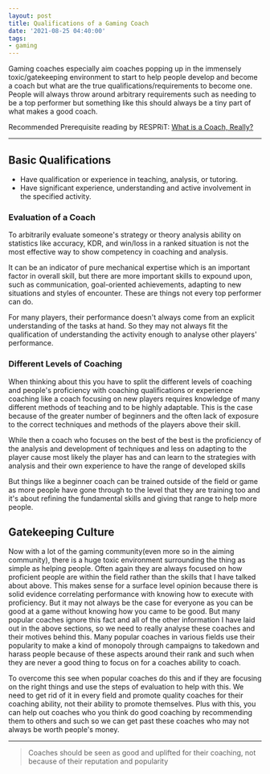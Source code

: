 ```yaml
---
layout: post
title: Qualifications of a Gaming Coach
date: '2021-08-25 04:40:00'
tags:
- gaming
---
```


Gaming coaches especially aim coaches popping up in the immensely toxic/gatekeeping environment to start to help people develop and become a coach but what are the true qualifications/requirements to become one. People will always throw around arbitrary requirements such as needing to be a top performer but something like this should always be a tiny part of what makes a good coach.

Recommended Prerequisite reading by RESPRiT: [What is a Coach, Really?](https://docs.google.com/document/d/10ZzH0-QiD45Zh9gqxOBp0585q7YkqkKccSKx2en84mI/edit)

---

## Basic Qualifications

- Have qualification or experience in teaching, analysis, or tutoring.
- Have significant experience, understanding and active involvement in the specified activity.

### Evaluation of a Coach

To arbitrarily evaluate someone's strategy or theory analysis ability on statistics like accuracy, KDR, and win/loss in a ranked situation is not the most effective way to show competency in coaching and analysis.

It can be an indicator of pure mechanical expertise which is an important factor in overall skill, but there are more important skills to expound upon, such as communication, goal-oriented achievements, adapting to new situations and styles of encounter. These are things not every top performer can do.

For many players, their performance doesn't always come from an explicit understanding of the tasks at hand. So they may not always fit the qualification of understanding the activity enough to analyse other players' performance.

### Different Levels of Coaching

When thinking about this you have to split the different levels of coaching and people's proficiency with coaching qualifications or experience coaching like a coach focusing on new players requires knowledge of many different methods of teaching and to be highly adaptable. This is the case because of the greater number of beginners and the often lack of exposure to the correct techniques and methods of the players above their skill.

While then a coach who focuses on the best of the best is the proficiency of the analysis and development of techniques and less on adapting to the player cause most likely the player has and can learn to the strategies with analysis and their own experience to have the range of developed skills

But things like a beginner coach can be trained outside of the field or game as more people have gone through to the level that they are training too and it's about refining the fundamental skills and giving that range to help more people.

## Gatekeeping Culture

Now with a lot of the gaming community(even more so in the aiming community), there is a huge toxic environment surrounding the thing as simple as helping people. Often again they are always focused on how proficient people are within the field rather than the skills that I have talked about above. This makes sense for a surface level opinion because there is solid evidence correlating performance with knowing how to execute with proficiency. But it may not always be the case for everyone as you can be good at a game without knowing how you came to be good. But many popular coaches ignore this fact and all of the other information I have laid out in the above sections, so we need to really analyse these coaches and their motives behind this. Many popular coaches in various fields use their popularity to make a kind of monopoly through campaigns to takedown and harass people because of these aspects around their rank and such when they are never a good thing to focus on for a coaches ability to coach.

To overcome this see when popular coaches do this and if they are focusing on the right things and use the steps of evaluation to help with this. We need to get rid of it in every field and promote quality coaches for their coaching ability, not their ability to promote themselves. Plus with this, you can help out coaches who you think do good coaching by recommending them to others and such so we can get past these coaches who may not always be worth people's money.

---

> Coaches should be seen as good and uplifted for their coaching, not because of their reputation and popularity
